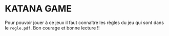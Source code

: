 # KATANA GAME
Pour pouvoir jouer à ce jeux il faut connaître les règles du jeu qui sont dans le `regle.pdf`.
Bon courage et bonne lecture !!